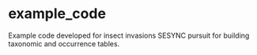 # example_code

Example code developed for insect invasions SESYNC pursuit for building taxonomic and occurrence tables.  